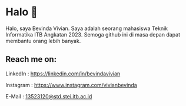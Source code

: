 # Halo 👋

Halo, saya Bevinda Vivian. Saya adalah seorang mahasiswa Teknik Informatika ITB Angkatan 2023. Semoga github ini di masa depan dapat membantu orang lebih banyak.

## Reach me on:
LinkedIn : https://linkedin.com/in/bevindavivian


Instagram : https://www.instagram.com/vivianbevinda


E-Mail   : 13523120@std.stei.itb.ac.id

<!--
**bevindav/bevindav** is a ✨ _special_ ✨ repository because its `README.md` (this file) appears on your GitHub profile.

Here are some ideas to get you started:

- 🔭 I’m currently working on ...
- 🌱 I’m currently learning ...
- 👯 I’m looking to collaborate on ...
- 🤔 I’m looking for help with ...
- 💬 Ask me about ...
- 📫 How to reach me: ...
- 😄 Pronouns: ...
- ⚡ Fun fact: ...
-->
